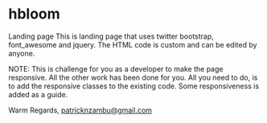 # hbloom
Landing page
This is landing page that uses twitter bootstrap, font_awesome and jquery.
The HTML code is custom and can be edited by anyone.

NOTE: This is challenge for you as a developer to make the page responsive. All the other work has been done for you.
All you need to do, is to add the responsive classes to the existing code. Some responsiveness is added as a guide.

Warm Regards,
patricknzambu@gmail.com
